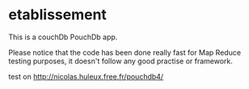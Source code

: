# etablissement

This is a couchDb PouchDb app.

Please notice that the code has been done really fast for Map Reduce testing purposes, it doesn't follow any good practise or framework.


test on http://nicolas.huleux.free.fr/pouchdb4/
